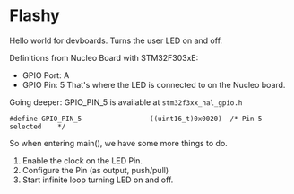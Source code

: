 # Flashy
Hello world for devboards. Turns the user LED on and off.




Definitions from Nucleo Board with STM32F303xE:
* GPIO Port: A
* GPIO Pin: 5
That's where the LED is connected to on the Nucleo board.

Going deeper:
GPIO_PIN_5 is available at `stm32f3xx_hal_gpio.h`

`#define GPIO_PIN_5                 ((uint16_t)0x0020)  /* Pin 5 selected    */`

So when entering main(), we have some more things to do.
1. Enable the clock on the LED Pin.
2. Configure the Pin (as output, push/pull)
3. Start infinite loop turning LED on and off.
